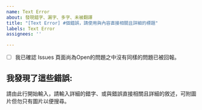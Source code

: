 ```yaml
---
name: Text Error
about: 發現錯字、漏字、多字、未被翻譯
title: "[Text Error] #個錯誤，請使用與內容直接相關且詳細的標題"
labels: Text Error
assignees: ''

---
```

- [ ] 我已確認 Issues 頁面尚為Open的問題之中沒有同樣的問題已被回報。<!-- 確認後請將此行開頭的 [ ] 改為 [x] -->
## 我發現了這些錯誤:
請由此行開始輸入，請輸入詳細的錯字、或與錯誤直接相關且詳細的敘述，可附圖片但勿只有圖片以便搜尋。
